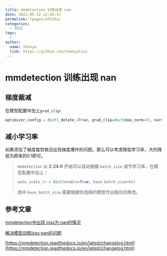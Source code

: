 ```yaml
---
title: mmdetection 训练出现 nan
date: 2022-05-12 12:26:17
permalink: /pages/4fe19a/
categories:
  - 2022
tags:
  - 
author: 
  name: Shanya
  link: https://github.com/shanyaliux
---
```

# mmdetection 训练出现 nan

## 梯度裁减

在模型配置中加上`grad_clip`:

```python
optimizer_config = dict(_delete_=True, grad_clip=dict(max_norm=35, norm_type=2))
```

## 减小学习率

如果添加了梯度裁剪依旧出现梯度爆炸的问题。那么可以考虑降低学习率，大约降低为原来的0.1即可。

> `mmdetection` 从 **2.24.0** 开始可以自动根据 `batch_size` 调节学习率，在模型配置中加上：
>
> ```python
> auto_scale_lr = dict(enable=True, base_batch_size=64)
> ```
>
> 其中 `base_batch_size` 需要根据你选择的模型作出相应的修改。

## 参考文章

[mmdetection中出现 loss为 nan的情况](https://www.jianshu.com/p/f111eaf4393d)  

[解决模型训练loss nan的问题](https://blog.csdn.net/u014479551/article/details/107762513)  

[https://mmdetection.readthedocs.io/en/latest/changelog.html](https://mmdetection.readthedocs.io/en/latest/changelog.html)  